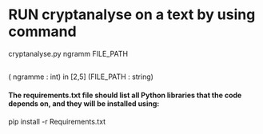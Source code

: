 # RUN cryptanalyse on a text by using command
cryptanalyse.py   ngramm  FILE_PATH
##
( ngramme : int) in [2,5]
(FILE_PATH : string)

#### The requirements.txt file should list all Python libraries that the code depends on, and they will be installed using:
pip install -r Requirements.txt